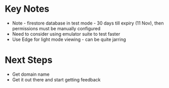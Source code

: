 # Key Notes
- Note - firestore database in test mode - 30 days till expiry (11 Nov), then permissions must be manually configured
- Need to consider using emulator suite to test faster
- Use Edge for light mode viewing - can be quite jarring

# Next Steps
- Get domain name
- Get it out there and start getting feedback
